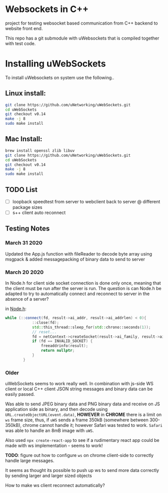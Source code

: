# Websockets in C++

project for testing websocket based communication from C++ backend to website front end.

This repo has a git submodule with uWebsockets that is compiled together with test code.

# Installing uWebSockets

To install uWebsockets on system use the following..

## Linux install:

```bash
git clone https://github.com/uNetworking/uWebSockets.git
cd uWebSockets
git checkout v0.14
make -j 8
sudo make install
```


## Mac Install:

```bash
brew install openssl zlib libuv
git clone https://github.com/uNetworking/uWebSockets.git
cd uWebSockets
git checkout v0.14
make -j 8
sudo make install
```

## TODO List

- [ ] loopback speedtest from server to webclient back to server @ different package sizes
- [ ] s++ client auto reconnect 

## Testing Notes

### March 31 2020

Updated the App.js function with fileReader to decode byte array using msgpack &
added messagepacking of binary data to send to server

### March 20 2020

In Node.h for client side socket connection is done only once, meaning that the client 
must be run after the server is run. The question is can Node.h be adapted to try to automatically
connect and reconnect to server in the absence of a server?

in [Node.h](uWebSockets/src/Node.h):
```cpp
while (::connect(fd, result->ai_addr, result->ai_addrlen) < 0){
            ::close(fd);
            std::this_thread::sleep_for(std::chrono::seconds(1));
            // reset...
            fd = netContext->createSocket(result->ai_family, result->ai_socktype, result->ai_protocol);
            if (fd == INVALID_SOCKET) {
                freeaddrinfo(result);
                return nullptr;
            }
        }
```

### Older

uWebSockets seems to work really well. In combination with js-side WS client or local C++ client JSON
string messages and binary data can be easily passed.

Was able to send JPEG binary data and PNG binary data and receive on JS application side as binary, and
then decode using `URL.createObjectURL(event.data)`, **HOWEVER** in **CHROME** there is a limit
on `ws` frame size, thus, if `uWS` sends a frame 350kB (somewhere between 300-350kB), chrome cannot handle
it; however Safari was tested to work. `Safari` was able to handle an 8mB image with `uWS`.

Also used `npx create-react-app` to see if a rudimentary react app could be made with ws implementation - 
seems to work!

**TODO**: figure out how to configure `ws` on chrome client-side to correctly handle large messages.

It seems as thought its possible to push up ws to send more data correctly by sending larger and larger sized 
objects

How to make ws client reconnect automatically?

